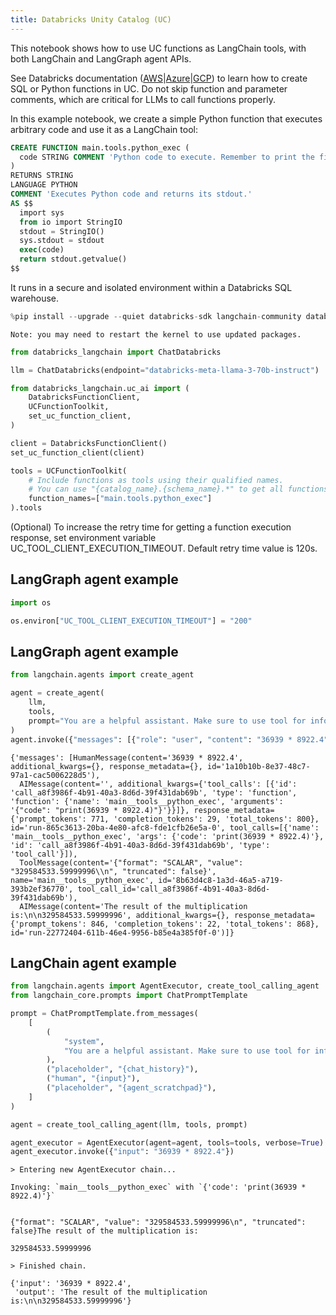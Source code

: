 ```yaml
---
title: Databricks Unity Catalog (UC)
---
```


This notebook shows how to use UC functions as LangChain tools, with both LangChain and LangGraph agent APIs.

See Databricks documentation ([AWS](https://docs.databricks.com/en/sql/language-manual/sql-ref-syntax-ddl-create-sql-function.html)|[Azure](https://learn.microsoft.com/en-us/azure/databricks/sql/language-manual/sql-ref-syntax-ddl-create-sql-function)|[GCP](https://docs.gcp.databricks.com/en/sql/language-manual/sql-ref-syntax-ddl-create-sql-function.html)) to learn how to create SQL or Python functions in UC. Do not skip function and parameter comments, which are critical for LLMs to call functions properly.

In this example notebook, we create a simple Python function that executes arbitrary code and use it as a LangChain tool:

```sql
CREATE FUNCTION main.tools.python_exec (
  code STRING COMMENT 'Python code to execute. Remember to print the final result to stdout.'
)
RETURNS STRING
LANGUAGE PYTHON
COMMENT 'Executes Python code and returns its stdout.'
AS $$
  import sys
  from io import StringIO
  stdout = StringIO()
  sys.stdout = stdout
  exec(code)
  return stdout.getvalue()
$$
```

It runs in a secure and isolated environment within a Databricks SQL warehouse.

```python
%pip install --upgrade --quiet databricks-sdk langchain-community databricks-langchain langgraph mlflow
```

```output
Note: you may need to restart the kernel to use updated packages.
```

```python
from databricks_langchain import ChatDatabricks

llm = ChatDatabricks(endpoint="databricks-meta-llama-3-70b-instruct")
```

```python
from databricks_langchain.uc_ai import (
    DatabricksFunctionClient,
    UCFunctionToolkit,
    set_uc_function_client,
)

client = DatabricksFunctionClient()
set_uc_function_client(client)

tools = UCFunctionToolkit(
    # Include functions as tools using their qualified names.
    # You can use "{catalog_name}.{schema_name}.*" to get all functions in a schema.
    function_names=["main.tools.python_exec"]
).tools
```

(Optional) To increase the retry time for getting a function execution response, set environment variable UC_TOOL_CLIENT_EXECUTION_TIMEOUT. Default retry time value is 120s.

## LangGraph agent example

```python
import os

os.environ["UC_TOOL_CLIENT_EXECUTION_TIMEOUT"] = "200"
```

## LangGraph agent example

```python
from langchain.agents import create_agent

agent = create_agent(
    llm,
    tools,
    prompt="You are a helpful assistant. Make sure to use tool for information.",
)
agent.invoke({"messages": [{"role": "user", "content": "36939 * 8922.4"}]})
```

```output
{'messages': [HumanMessage(content='36939 * 8922.4', additional_kwargs={}, response_metadata={}, id='1a10b10b-8e37-48c7-97a1-cac5006228d5'),
  AIMessage(content='', additional_kwargs={'tool_calls': [{'id': 'call_a8f3986f-4b91-40a3-8d6d-39f431dab69b', 'type': 'function', 'function': {'name': 'main__tools__python_exec', 'arguments': '{"code": "print(36939 * 8922.4)"}'}}]}, response_metadata={'prompt_tokens': 771, 'completion_tokens': 29, 'total_tokens': 800}, id='run-865c3613-20ba-4e80-afc8-fde1cfb26e5a-0', tool_calls=[{'name': 'main__tools__python_exec', 'args': {'code': 'print(36939 * 8922.4)'}, 'id': 'call_a8f3986f-4b91-40a3-8d6d-39f431dab69b', 'type': 'tool_call'}]),
  ToolMessage(content='{"format": "SCALAR", "value": "329584533.59999996\\n", "truncated": false}', name='main__tools__python_exec', id='8b63d4c8-1a3d-46a5-a719-393b2ef36770', tool_call_id='call_a8f3986f-4b91-40a3-8d6d-39f431dab69b'),
  AIMessage(content='The result of the multiplication is:\n\n329584533.59999996', additional_kwargs={}, response_metadata={'prompt_tokens': 846, 'completion_tokens': 22, 'total_tokens': 868}, id='run-22772404-611b-46e4-9956-b85e4a385f0f-0')]}
```

## LangChain agent example

```python
from langchain.agents import AgentExecutor, create_tool_calling_agent
from langchain_core.prompts import ChatPromptTemplate

prompt = ChatPromptTemplate.from_messages(
    [
        (
            "system",
            "You are a helpful assistant. Make sure to use tool for information.",
        ),
        ("placeholder", "{chat_history}"),
        ("human", "{input}"),
        ("placeholder", "{agent_scratchpad}"),
    ]
)

agent = create_tool_calling_agent(llm, tools, prompt)
```

```python
agent_executor = AgentExecutor(agent=agent, tools=tools, verbose=True)
agent_executor.invoke({"input": "36939 * 8922.4"})
```

```output
> Entering new AgentExecutor chain...

Invoking: `main__tools__python_exec` with `{'code': 'print(36939 * 8922.4)'}`


{"format": "SCALAR", "value": "329584533.59999996\n", "truncated": false}The result of the multiplication is:

329584533.59999996

> Finished chain.
```

```output
{'input': '36939 * 8922.4',
 'output': 'The result of the multiplication is:\n\n329584533.59999996'}
```
